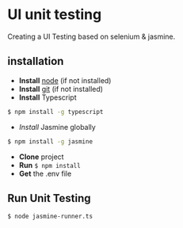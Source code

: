 # UI unit testing

Creating a UI Testing based on selenium & jasmine.

## installation
* **Install** [node](https://nodejs.org/en/download/) (if not installed)
* **Install** [git](https://www.atlassian.com/git/tutorials/install-git) (if not installed)
* **Install** Typescript 
```bash 
$ npm install -g typescript
```
* *Install* Jasmine globally
```bash
$ npm install -g jasmine
```
* **Clone** project
* **Run** ```$ npm install```
* **Get** the .env file

## Run Unit Testing
```sh 
$ node jasmine-runner.ts
```
